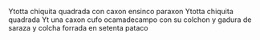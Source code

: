 Ytotta chiquita quadrada con caxon ensinco paraxon
Ytotta chiquita quadrada
Yt una caxon cufo ocamadecampo con su colchon y
gadura de saraza y colcha forrada en setenta pataco